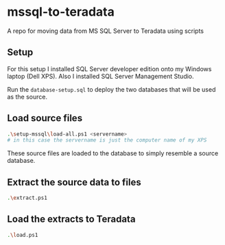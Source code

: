 # mssql-to-teradata
A repo for moving data from MS SQL Server to Teradata using scripts

## Setup

For this setup I installed SQL Server developer edition onto my Windows laptop (Dell XPS).
Also I installed SQL Server Management Studio.

Run the `database-setup.sql` to deploy the two databases that will be used as the source.

## Load source files

```sh
.\setup-mssql\load-all.ps1 <servername>
# in this case the servername is just the computer name of my XPS
```

These source files are loaded to the database to simply resemble a source database.

## Extract the source data to files

```sh
.\extract.ps1 
```
## Load the extracts to Teradata

```sh
.\load.ps1 
```